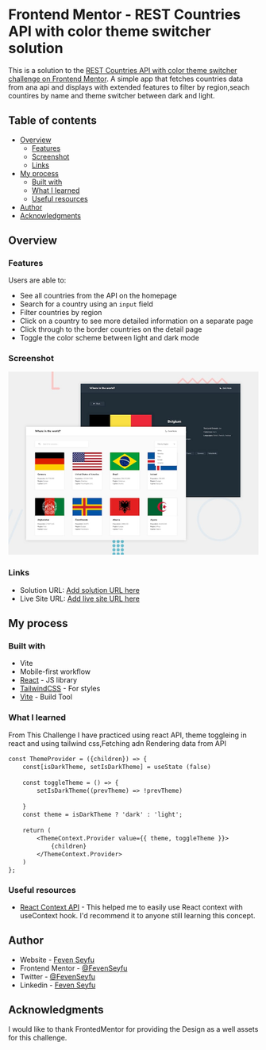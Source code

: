 # Frontend Mentor - REST Countries API with color theme switcher solution

This is a solution to the [REST Countries API with color theme switcher challenge on Frontend Mentor](https://www.frontendmentor.io/challenges/rest-countries-api-with-color-theme-switcher-5cacc469fec04111f7b848ca). A simple app that fetches countries data from ana api and displays with extended features to filter by region,seach countires by name and theme switcher between dark and light.

## Table of contents

- [Overview](#overview)
  - [Features](#Features)
  - [Screenshot](#screenshot)
  - [Links](#links)
- [My process](#my-process)
  - [Built with](#built-with)
  - [What I learned](#what-i-learned)
  - [Useful resources](#useful-resources)
- [Author](#author)
- [Acknowledgments](#acknowledgments)

## Overview

### Features

Users are able to:

- See all countries from the API on the homepage
- Search for a country using an `input` field
- Filter countries by region
- Click on a country to see more detailed information on a separate page
- Click through to the border countries on the detail page
- Toggle the color scheme between light and dark mode

### Screenshot

![](./desktop-preview.jpg)

### Links

- Solution URL: [Add solution URL here](https://your-solution-url.com)
- Live Site URL: [Add live site URL here](https://your-live-site-url.com)

## My process

### Built with

- Vite
- Mobile-first workflow
- [React](https://reactjs.org/) - JS library
- [TailwindCSS](https://tailwindcss.com/) - For styles
- [Vite](https://vitejs.dev/) - Build Tool

### What I learned

From This Challenge I have practiced using react API, theme toggleing in react and using tailwind css,Fetching adn Rendering data from API

```React context
const ThemeProvider = ({children}) => {
    const[isDarkTheme, setIsDarkTheme] = useState (false)

    const toggleTheme = () => {
        setIsDarkTheme((prevTheme) => !prevTheme)

    }
    const theme = isDarkTheme ? 'dark' : 'light';

    return (
        <ThemeContext.Provider value={{ theme, toggleTheme }}>
            {children}
        </ThemeContext.Provider>
    )
};
```

### Useful resources

- [React Context API](https://www.w3schools.com/react/react_usecontext.asp) - This helped me to easily use React context with useContext hook. I'd recommend it to anyone still learning this concept.

## Author

- Website - [Feven Seyfu](https://fevenseyfu.tech/)
- Frontend Mentor - [@FevenSeyfu](https://www.frontendmentor.io/profile/FevenSeyfu)
- Twitter - [@FevenSeyfu](https://www.twitter.com/FevenSeyfu)
- Linkedin - [Feven Seyfu](https://www.linkedin.com/in/fevenseyfu/)

## Acknowledgments

I would like to thank FrontedMentor for providing the Design as a well assets for this challenge.

